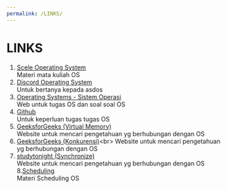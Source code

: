 ```yaml
---
permalink: /LINKS/
---
```

# LINKS
1. [Scele Operating System](https://scele.cs.ui.ac.id/course/view.php?id=3268)<br>
Materi mata kuliah OS
2. [Discord Operating System](https://discord.com/invite/XDuCrVp48m)<br>
Untuk bertanya kepada asdos
3. [Operating Systems - Sistem Operasi](https://os.vlsm.org/)<br>
Web untuk tugas OS dan soal soal OS
4. [Github](https://github.com/)<br>
Untuk keperluan tugas tugas OS
5. [GeeksforGeeks (Virtual Memory)](https://www.geeksforgeeks.org/virtual-memory-in-operating-system/)<br>
Website untuk mencari pengetahuan yg berhubungan dengan OS
6. [GeeksforGeeks (Konkurensi)](https://www.geeksforgeeks.org/concurrency-in-operating-system/#:~:text=Concurrency%20is%20the%20execution%20of,shared%20memory%20or%20message%20passing.)<br>
Website untuk mencari pengetahuan yg berhubungan dengan OS
7. [studytonight (Synchronize)](https://www.studytonight.com/operating-system/process-synchronization)<br>
Website untuk mencari pengetahuan yg berhubungan dengan OS
8.[Scheduling](https://www.javatpoint.com/os-cpu-scheduling)<br>
Materi Scheduling OS 
